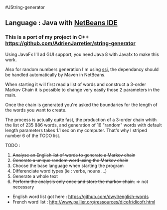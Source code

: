 #JString-generator

## Language : Java with [NetBeans IDE](https://netbeans.org/)

### This is a port of my project in C++ https://github.com/AdrienJarretier/string-generator

Using JavaFx I'll ad GUI support, you need Java 8 with Javafx to make this work.

Also for random numbers generation I'm using [ssj](https://github.com/umontreal-simul/ssj),
the dependancy should be handled automatically by Maven in NetBeans.



When starting it will first read a list of words and construct a 3-order Markov Chain
it is possible to change very easily those 2 parameters in the main.

Once the chain is generated you're asked the boundaries for the length of the words you want to create.

The process is actually quite fast, the production of a 3-order chain whith the list of 235 886 words, and generation of 16 "random" words with default length parameters takes 1.1 sec on my computer. That's why I striped number 6 of the TODO list.

TODO :

1. ~~Analyse an English list of words to generate a Markov chain~~
2. ~~Generate a unique random word using the Markov chain~~
3. Choose the base language when starting the program
4. Differenciate word types (ie : verbs, nouns ...)
5. Generate a whole text
6. ~~Perform the analysis only once and store the markov chain.~~ => not necessary


- English word list got here : https://github.com/dwyl/english-words
- French word list : http://www.pallier.org/ressources/dicofr/dicofr.html

